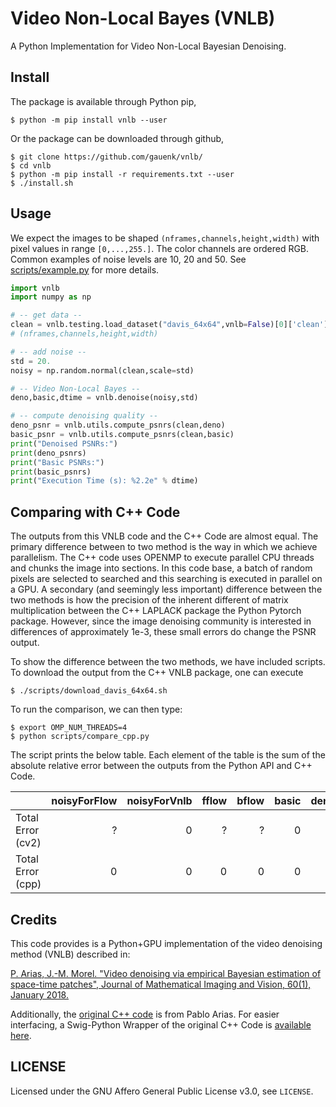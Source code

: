 Video Non-Local Bayes (VNLB)
=========================================
A Python Implementation for Video Non-Local Bayesian Denoising. 


Install
-------

The package is available through Python pip,

```
$ python -m pip install vnlb --user
```

Or the package can be downloaded through github,

```
$ git clone https://github.com/gauenk/vnlb/
$ cd vnlb
$ python -m pip install -r requirements.txt --user
$ ./install.sh
```

Usage
-----

We expect the images to be shaped `(nframes,channels,height,width)` with
pixel values in range `[0,...,255.]`. The color channels are ordered RGB. Common examples of noise levels are 10, 20 and 50. See [scripts/example.py](https://github.com/gauenk/vnlb/blob/master/scripts/example.py) for more details.

```python
import vnlb
import numpy as np

# -- get data --
clean = vnlb.testing.load_dataset("davis_64x64",vnlb=False)[0]['clean'].copy()[:3]              
# (nframes,channels,height,width)

# -- add noise --
std = 20.
noisy = np.random.normal(clean,scale=std)

# -- Video Non-Local Bayes --
deno,basic,dtime = vnlb.denoise(noisy,std)

# -- compute denoising quality --
deno_psnr = vnlb.utils.compute_psnrs(clean,deno)
basic_psnr = vnlb.utils.compute_psnrs(clean,basic)
print("Denoised PSNRs:")
print(deno_psnrs)
print("Basic PSNRs:")
print(basic_psnrs)
print("Execution Time (s): %2.2e" % dtime)

```

Comparing with C++ Code
---

The outputs from this VNLB code and the C++ Code are almost equal. The primary difference between to two method is the way in which we achieve parallelism. The C++ code uses OPENMP to execute parallel CPU threads and chunks the image into sections. In this code base, a batch of random pixels are selected to searched and this searching is executed in parallel on a GPU. A secondary (and seemingly less important) difference between the two methods is how the precision of the inherent different of matrix multiplication between the C++ LAPLACK package the Python Pytorch package. However, since the image denoising community is interested in differences of approximately 1e-3, these small errors do change the PSNR output.

To show the difference between the two methods, we have included scripts. To download the output from the C++ VNLB package, one can execute

```
$ ./scripts/download_davis_64x64.sh
```

To run the comparison, we can then type:

```
$ export OMP_NUM_THREADS=4
$ python scripts/compare_cpp.py
```

The script prints the below table. Each element of the table is the sum of the absolute relative error between the outputs from the Python API and C++ Code.

|                   |   noisyForFlow |   noisyForVnlb |   fflow |   bflow |   basic |   denoised |
|:------------------|---------------:|---------------:|--------:|--------:|--------:|-----------:|
| Total Error (cv2) |    ? |              0 | ? |  ? |       0 |          0 |
| Total Error (cpp) |    0           |              0 |   0     |   0     |       0 |          0 |


Credits
--------

This code provides is a Python+GPU implementation of the video denoising method (VNLB) described in:

[P. Arias, J.-M. Morel. "Video denoising via empirical Bayesian estimation of
space-time patches", Journal of Mathematical Imaging and Vision, 60(1),
January 2018.](https://link.springer.com/article/10.1007%2Fs10851-017-0742-4)

Additionally, the [original C++ code](https://github.com/pariasm/vnlb) is from Pablo Arias. For easier interfacing, a Swig-Python Wrapper of the original C++ Code is [available here](https://github.com/gauenk/svnlb).


LICENSE
-------

Licensed under the GNU Affero General Public License v3.0, see `LICENSE`.
